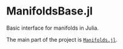 # ManifoldsBase.jl
Basic interface for manifolds in Julia.

The main part of the project is [`Manifolds.jl`](https://github.com/JuliaNLSolvers/Manifolds.jl).
